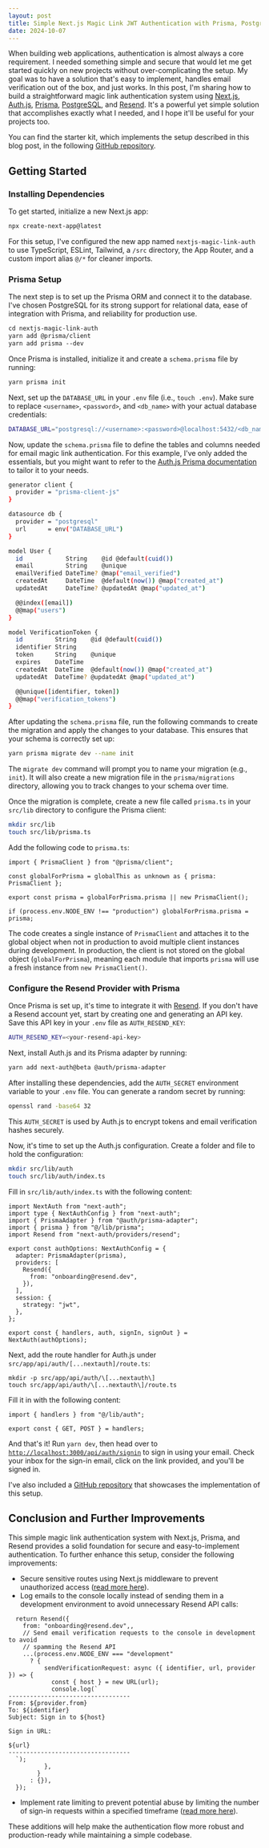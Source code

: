 ```yaml
---
layout: post
title: Simple Next.js Magic Link JWT Authentication with Prisma, PostgreSQL, and Resend
date: 2024-10-07
---
```


When building web applications, authentication is almost always a core requirement. I needed something simple and secure that would let me get started quickly on new projects without over-complicating the setup. My goal was to have a solution that's easy to implement, handles email verification out of the box, and just works. In this post, I'm sharing how to build a straightforward magic link authentication system using [Next.js](https://nextjs.org/), [Auth.js](https://authjs.dev/), [Prisma](https://www.prisma.io/), [PostgreSQL](https://www.postgresql.org/), and [Resend](https://resend.com/home). It's a powerful yet simple solution that accomplishes exactly what I needed, and I hope it'll be useful for your projects too.

You can find the starter kit, which implements the setup described in this blog post, in the following [GitHub repository](https://github.com/diegocasmo/nextjs-magic-link-auth).

## Getting Started

### Installing Dependencies

To get started, initialize a new Next.js app:

```bash
npx create-next-app@latest
```

For this setup, I've configured the new app named `nextjs-magic-link-auth` to use TypeScript, ESLint, Tailwind, a `/src` directory, the App Router, and a custom import alias `@/*` for cleaner imports.

### Prisma Setup

The next step is to set up the Prisma ORM and connect it to the database. I've chosen PostgreSQL for its strong support for relational data, ease of integration with Prisma, and reliability for production use.

```markdown
cd nextjs-magic-link-auth
yarn add @prisma/client
yarn add prisma --dev
```

Once Prisma is installed, initialize it and create a `schema.prisma` file by running:

```bash
yarn prisma init
```

Next, set up the `DATABASE_URL` in your `.env` file (i.e., `touch .env`). Make sure to replace `<username>`, `<password>`, and `<db_name>` with your actual database credentials:

```bash
DATABASE_URL="postgresql://<username>:<password>@localhost:5432/<db_name>?schema=public"
```

Now, update the `schema.prisma` file to define the tables and columns needed for email magic link authentication. For this example, I've only added the essentials, but you might want to refer to the [Auth.js Prisma documentation](https://authjs.dev/getting-started/adapters/prisma) to tailor it to your needs.

```bash
generator client {
  provider = "prisma-client-js"
}

datasource db {
  provider = "postgresql"
  url      = env("DATABASE_URL")
}

model User {
  id            String    @id @default(cuid())
  email         String    @unique
  emailVerified DateTime? @map("email_verified")
  createdAt     DateTime  @default(now()) @map("created_at")
  updatedAt     DateTime? @updatedAt @map("updated_at")

  @@index([email])
  @@map("users")
}

model VerificationToken {
  id         String    @id @default(cuid())
  identifier String
  token      String    @unique
  expires    DateTime
  createdAt  DateTime  @default(now()) @map("created_at")
  updatedAt  DateTime? @updatedAt @map("updated_at")

  @@unique([identifier, token])
  @@map("verification_tokens")
}
```

After updating the `schema.prisma` file, run the following commands to create the migration and apply the changes to your database. This ensures that your schema is correctly set up:

```bash
yarn prisma migrate dev --name init
```

The `migrate dev` command will prompt you to name your migration (e.g., `init`). It will also create a new migration file in the `prisma/migrations` directory, allowing you to track changes to your schema over time.

Once the migration is complete, create a new file called `prisma.ts` in your `src/lib` directory to configure the Prisma client:

```bash
mkdir src/lib
touch src/lib/prisma.ts
```

Add the following code to `prisma.ts`:

```tsx
import { PrismaClient } from "@prisma/client";

const globalForPrisma = globalThis as unknown as { prisma: PrismaClient };

export const prisma = globalForPrisma.prisma || new PrismaClient();

if (process.env.NODE_ENV !== "production") globalForPrisma.prisma = prisma;
```

The code creates a single instance of `PrismaClient` and attaches it to the global object when not in production to avoid multiple client instances during development. In production, the client is not stored on the global object (`globalForPrisma`), meaning each module that imports `prisma` will use a fresh instance from `new PrismaClient()`.

### Configure the Resend Provider with Prisma

Once Prisma is set up, it's time to integrate it with [Resend](https://resend.com/). If you don't have a Resend account yet, start by creating one and generating an API key. Save this API key in your `.env` file as `AUTH_RESEND_KEY`:

```bash
AUTH_RESEND_KEY=<your-resend-api-key>
```

Next, install Auth.js and its Prisma adapter by running:

```bash
yarn add next-auth@beta @auth/prisma-adapter
```

After installing these dependencies, add the `AUTH_SECRET` environment variable to your `.env` file. You can generate a random secret by running:

```bash
openssl rand -base64 32
```

This `AUTH_SECRET` is used by Auth.js to encrypt tokens and email verification hashes securely.

Now, it's time to set up the Auth.js configuration. Create a folder and file to hold the configuration:

```bash
mkdir src/lib/auth
touch src/lib/auth/index.ts
```

Fill in `src/lib/auth/index.ts` with the following content:

```tsx
import NextAuth from "next-auth";
import type { NextAuthConfig } from "next-auth";
import { PrismaAdapter } from "@auth/prisma-adapter";
import { prisma } from "@/lib/prisma";
import Resend from "next-auth/providers/resend";

export const authOptions: NextAuthConfig = {
  adapter: PrismaAdapter(prisma),
  providers: [
    Resend({
      from: "onboarding@resend.dev",
    }),
  ],
  session: {
    strategy: "jwt",
  },
};

export const { handlers, auth, signIn, signOut } = NextAuth(authOptions);
```

Next, add the route handler for Auth.js under `src/app/api/auth/[...nextauth]/route.ts`:

```tsx
mkdir -p src/app/api/auth/\[...nextauth\]
touch src/app/api/auth/\[...nextauth\]/route.ts
```

Fill it in with the following content:

```tsx
import { handlers } from "@/lib/auth";

export const { GET, POST } = handlers;
```

And that's it! Run `yarn dev`, then head over to [`http://localhost:3000/api/auth/signin`](http://localhost:3000/api/auth/signin) to sign in using your email. Check your inbox for the sign-in email, click on the link provided, and you'll be signed in.

I've also included a [GitHub repository](https://github.com/diegocasmo/nextjs-magic-link-auth) that showcases the implementation of this setup.

## Conclusion and Further Improvements

This simple magic link authentication system with Next.js, Prisma, and Resend provides a solid foundation for secure and easy-to-implement authentication. To further enhance this setup, consider the following improvements:

- Secure sensitive routes using Next.js middleware to prevent unauthorized access ([read more here](https://authjs.dev/getting-started/session-management/protecting)).
- Log emails to the console locally instead of sending them in a development environment to avoid unnecessary Resend API calls:

```tsx
  return Resend({
    from: "onboarding@resend.dev",,
    // Send email verification requests to the console in development to avoid
    // spamming the Resend API
    ...(process.env.NODE_ENV === "development"
      ? {
          sendVerificationRequest: async ({ identifier, url, provider }) => {
            const { host } = new URL(url);
            console.log(`
----------------------------------
From: ${provider.from}
To: ${identifier}
Subject: Sign in to ${host}

Sign in URL:

${url}
----------------------------------
  `);
          },
        }
      : {}),
  });
```

- Implement rate limiting to prevent potential abuse by limiting the number of sign-in requests within a specified timeframe ([read more here](https://vercel.com/guides/rate-limiting-edge-middleware-vercel-kv)).

These additions will help make the authentication flow more robust and production-ready while maintaining a simple codebase.
